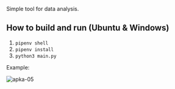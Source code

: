 Simple tool for data analysis.

## How to build and run (Ubuntu & Windows)
1. ```pipenv shell```
2. ```pipenv install```
3. ```python3 main.py```

Example:

![apka-05](https://user-images.githubusercontent.com/61969218/220947663-33f1be07-1ae7-486e-8ac4-e2a013d291a4.png)
